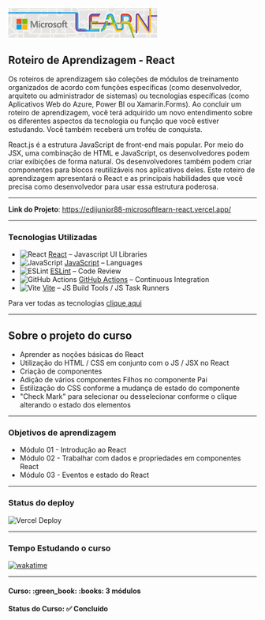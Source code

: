 <img src="./app/src/imagens/logo-microsoft-learn.jpeg" width="60%">
<h2>Roteiro de Aprendizagem - React</h2>

<p>Os roteiros de aprendizagem são coleções de módulos de treinamento organizados de acordo com funções específicas (como desenvolvedor, arquiteto ou administrador de sistemas) ou tecnologias específicas (como Aplicativos Web do Azure, Power BI ou Xamarin.Forms). Ao concluir um roteiro de aprendizagem, você terá adquirido um novo entendimento sobre os diferentes aspectos da tecnologia ou função que você estiver estudando. Você também receberá um troféu de conquista.</p>

<p>React.js é a estrutura JavaScript de front-end mais popular. Por meio do JSX, uma combinação de HTML e JavaScript, os desenvolvedores podem criar exibições de forma natural. Os desenvolvedores também podem criar componentes para blocos reutilizáveis nos aplicativos deles. Este roteiro de aprendizagem apresentará o React e as principais habilidades que você precisa como desenvolvedor para usar essa estrutura poderosa.</p>

<hr>

<strong>Link do Projeto</strong>: <a href="https://edijunior88-microsoftlearn-react.vercel.app/" target="_blank">https://edijunior88-microsoftlearn-react.vercel.app/</a>

<hr>

<h3>Tecnologias Utilizadas</h3>

- <img width='25' height='25' src='https://img.stackshare.io/service/1020/OYIaJ1KK.png' alt='React'/> [React](https://reactjs.org/) – Javascript UI Libraries
- <img width='25' height='25' src='https://img.stackshare.io/service/1209/javascript.jpeg' alt='JavaScript'/> [JavaScript](https://developer.mozilla.org/en-US/docs/Web/JavaScript) – Languages
- <img width='25' height='25' src='https://img.stackshare.io/service/3337/Q4L7Jncy.jpg' alt='ESLint'/> [ESLint](http://eslint.org/) – Code Review
- <img width='25' height='25' src='https://img.stackshare.io/service/11563/actions.png' alt='GitHub Actions'/> [GitHub Actions](https://github.com/features/actions) – Continuous Integration
- <img width='25' height='25' src='https://img.stackshare.io/service/21547/default_1aeac791cde11ff66cc0b20dcc6144eeb185c905.png' alt='Vite'/> [Vite](https://vitejs.dev/) – JS Build Tools / JS Task Runners

Para ver todas as tecnologias [clique aqui](/techstack.md)

<hr>

<h2>Sobre o projeto do curso</h2>

<ul>
  <li>Aprender as noções básicas do React</li>
  <li>Utilização do HTML / CSS em conjunto com o JS / JSX no React</li>
  <li>Criação de componentes</li>
  <li>Adição de vários componentes Filhos no componente Pai</li>
  <li>Estilização do CSS conforme a mudança de estado do componente</li>
  <li>"Check Mark" para selecionar ou desselecionar conforme o clique alterando o estado dos elementos</li>
</ul>

<hr>

<h3>Objetivos de aprendizagem</h3>

<ul>
  <li>Módulo 01 - Introdução ao React</li>
  <li>Módulo 02 - Trabalhar com dados e propriedades em componentes React</li>
  <li>Módulo 03 - Eventos e estado do React</li>
</ul>

<hr>

<h3>Status do deploy</h3>

![Vercel Deploy](https://deploy-badge.vercel.app/vercel/edijunior88-microsoftlearn-react?style=for-the-badge)

<hr>

<h3>Tempo Estudando o curso</h3>

<p>
  <a href="https://wakatime.com/badge/user/e7b8ca2e-291c-4eca-846b-95eced7beff1/project/cef21df2-7006-4799-950f-ec3d229644a6">
    <img src="https://wakatime.com/badge/user/e7b8ca2e-291c-4eca-846b-95eced7beff1/project/cef21df2-7006-4799-950f-ec3d229644a6.svg" alt="wakatime">
  </a>
</p>

<hr>

<h4><strong>Curso:</strong> :green_book: :books: 3 módulos</h4>
<h4><b>Status do Curso:</b> ✅ Concluído</h4>
